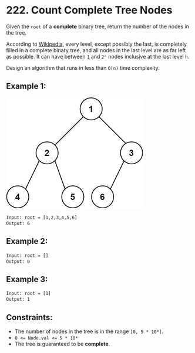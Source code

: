# 222. Count Complete Tree Nodes

Given the `root` of a **complete** binary tree, return the number of the nodes in the tree.

According to [Wikipedia](https://en.wikipedia.org/wiki/Binary_tree#Types_of_binary_trees), every level, except possibly the last, is completely filled in a complete binary tree, and all nodes in the last level are as far left as possible. It can have between `1` and `2ʰ` nodes inclusive at the last level `h`.

Design an algorithm that runs in less than `O(n)` time complexity.

## Example 1:

![Example 1](example1.png)

```
Input: root = [1,2,3,4,5,6]
Output: 6
```

## Example 2:

```
Input: root = []
Output: 0
```

## Example 3:

```
Input: root = [1]
Output: 1
```

## Constraints:

- The number of nodes in the tree is in the range `[0, 5 * 10⁴]`.
- `0 <= Node.val <= 5 * 10⁴`
- The tree is guaranteed to be **complete**.
